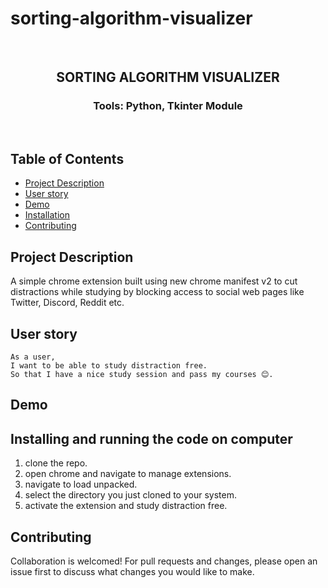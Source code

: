 # sorting-algorithm-visualizer
<br />
<p align="center">

<h2 align="center">SORTING ALGORITHM VISUALIZER</h2>

<h3 align="center">
 Tools: Python, Tkinter Module
</h3>
<br />
</p>

## Table of Contents

- [Project Description](#project-description)
- [User story](#user-story)
- [Demo](#demo)
- [Installation](#installation)
- [Contributing](#contributing)


## Project Description

A simple chrome extension built using new chrome manifest v2 to cut distractions while studying by blocking access to social web pages like Twitter, Discord, Reddit etc. 

## User story

```
As a user,
I want to be able to study distraction free.
So that I have a nice study session and pass my courses 😊.
```

## Demo


## Installing and running the code on computer

1. clone the repo.
2. open chrome and navigate to manage extensions.
3. navigate to load unpacked.
4. select the directory you just cloned to your system.
5. activate the extension and study distraction free.

## Contributing

Collaboration is welcomed! For pull requests and changes, please open an issue first to discuss what changes you would like to make.

